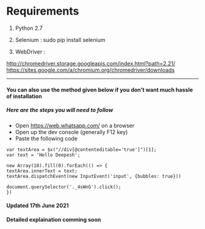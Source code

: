 # Requirements


1) Python 2.7

2) Selenium : sudo pip install selenium

3) WebDriver : 

http://chromedriver.storage.googleapis.com/index.html?path=2.21/
https://sites.google.com/a/chromium.org/chromedriver/downloads



------------------------

#### You can also use the method given below if you don't want much hassle of installation


##### Here are the steps you will need to follow

 - Open https://web.whatsapp.com/ on a browser
 - Open up the dev console (generally F12 key)
 - Paste the following code

 ```
var textArea = $x("//div[@contenteditable='true']")[1];
var text = 'Hello Deepesh';

new Array(10).fill(0).forEach(() => {
textArea.innerText = text;
textArea.dispatchEvent(new InputEvent('input', {bubbles: true}))

document.querySelector('._4sWnG').click();
})

```
#### Updated 17th June 2021

#### Detailed explaination comming soon
